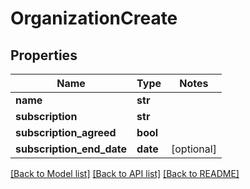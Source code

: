 # OrganizationCreate

## Properties
Name | Type | Notes
------------ | ------------- | -------------
**name** | **str** | 
**subscription** | **str** | 
**subscription_agreed** | **bool** | 
**subscription_end_date** | **date** | [optional] 

[[Back to Model list]](../README.md#documentation-for-models) [[Back to API list]](../README.md#documentation-for-api-endpoints) [[Back to README]](../README.md)


